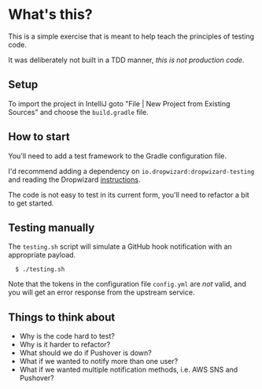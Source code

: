 # What's this?

This is a simple exercise that is meant to help teach the principles of testing
code.

It was deliberately not built in a TDD manner, *this is not production code*.

## Setup

To import the project in IntelliJ goto "File | New Project from Existing Sources" and
choose the `build.gradle` file.

## How to start

You'll need to add a test framework to the Gradle configuration file.

I'd recommend adding a dependency on `io.dropwizard:dropwizard-testing` and
reading the Dropwizard [instructions](https://www.dropwizard.io/1.3.9/docs/manual/testing.html).

The code is not easy to test in its current form, you'll need to refactor
a bit to get started.

## Testing manually

The `testing.sh` script will simulate a GitHub hook notification with an
appropriate payload.

```
  $ ./testing.sh
```

Note that the tokens in the configuration file `config.yml` are _not_ valid, and
you will get an error response from the upstream service.

## Things to think about

 - Why is the code hard to test?
 - Why is it harder to refactor?
 - What should we do if Pushover is down?
 - What if we wanted to notify more than one user?
 - What if we wanted multiple notification methods, i.e. AWS SNS and Pushover?
